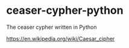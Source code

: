 # ceaser-cypher-python
The ceaser cypher written in Python

https://en.wikipedia.org/wiki/Caesar_cipher
